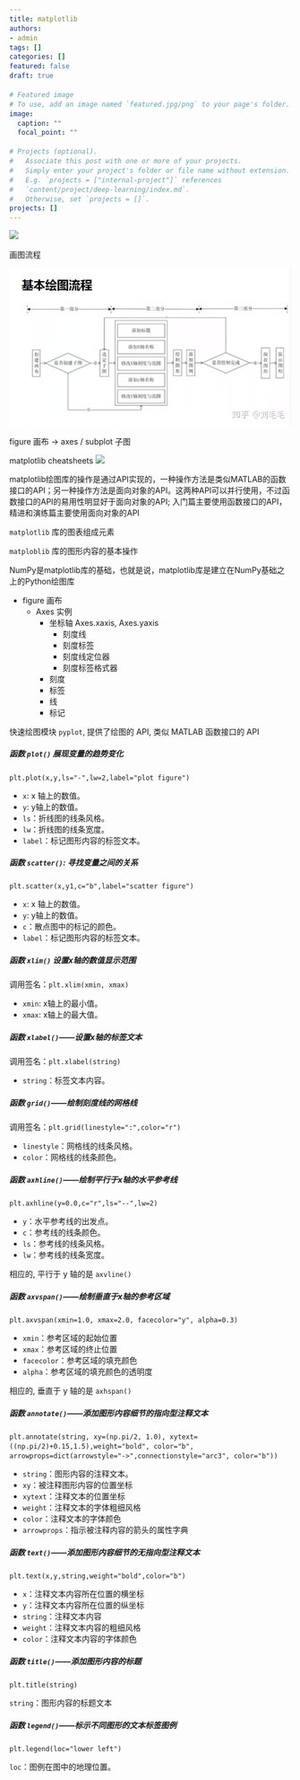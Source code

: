 ```yaml
---
title: matplotlib
authors:
- admin
tags: []
categories: []
featured: false
draft: true

# Featured image
# To use, add an image named `featured.jpg/png` to your page's folder. 
image:
  caption: ""
  focal_point: ""

# Projects (optional).
#   Associate this post with one or more of your projects.
#   Simply enter your project's folder or file name without extension.
#   E.g. `projects = ["internal-project"]` references 
#   `content/project/deep-learning/index.md`.
#   Otherwise, set `projects = []`.
projects: []
---
```


![](https://zhuanlan.zhihu.com/p/139052035)

画图流程

![](https://raw.githubusercontent.com/YimianDai/imgbed/master/blog/matplotlib/pyplot-flow.jpeg)

figure 画布 -> axes / subplot 子图

matplotlib cheatsheets
![](https://github.com/matplotlib/cheatsheets)

matplotlib绘图库的操作是通过API实现的，一种操作方法是类似MATLAB的函数接口的API；另一种操作方法是面向对象的API。这两种API可以并行使用，不过函数接口的API的易用性明显好于面向对象的API; 入门篇主要使用函数接口的API，精进和演练篇主要使用面向对象的API

`matplotlib` 库的图表组成元素

`matploblib` 库的图形内容的基本操作

NumPy是matplotlib库的基础，也就是说，matplotlib库是建立在NumPy基础之上的Python绘图库

* figure 画布
  + Axes 实例
    - 坐标轴 Axes.xaxis, Axes.yaxis
      * 刻度线
      * 刻度标签
      * 刻度线定位器
      * 刻度标签格式器
    - 刻度
    - 标签
    - 线
    - 标记

快速绘图模块 `pyplot`, 提供了绘图的 API, 类似 MATLAB 函数接口的 API

##### 函数 `plot()` 展现变量的趋势变化

`plt.plot(x,y,ls="-",lw=2,label="plot figure")`

+ `x`: x 轴上的数值。
+ `y`: y轴上的数值。
+ `ls`：折线图的线条风格。
+ `lw`：折线图的线条宽度。
+ `label`：标记图形内容的标签文本。

##### 函数 `scatter()`: 寻找变量之间的关系

`plt.scatter(x,y1,c="b",label="scatter figure")`

+ `x`: x 轴上的数值。
+ `y`: y轴上的数值。
+ `c`：散点图中的标记的颜色。
+ `label`：标记图形内容的标签文本。

##### 函数 `xlim()` 设置x轴的数值显示范围

调用签名：`plt.xlim(xmin, xmax)`

+ `xmin`: x轴上的最小值。
+ `xmax`: x轴上的最大值。

##### 函数 `xlabel()`——设置x轴的标签文本

调用签名：`plt.xlabel(string)`

+ `string`：标签文本内容。

##### 函数 `grid()`——绘制刻度线的网格线

调用签名：`plt.grid(linestyle=":",color="r")`

+ `linestyle`：网格线的线条风格。
+ `color`：网格线的线条颜色。

##### 函数 `axhline()`——绘制平行于x轴的水平参考线

`plt.axhline(y=0.0,c="r",ls="--",lw=2)`

+ `y`：水平参考线的出发点。
+ `c`：参考线的线条颜色。
+ `ls`：参考线的线条风格。
+ `lw`：参考线的线条宽度。

相应的, 平行于 y 轴的是 `axvline()`

##### 函数 `axvspan()`——绘制垂直于x轴的参考区域

`plt.axvspan(xmin=1.0, xmax=2.0, facecolor="y", alpha=0.3)`

+ `xmin`：参考区域的起始位置
+ `xmax`：参考区域的终止位置
+ `facecolor`：参考区域的填充颜色
+ `alpha`：参考区域的填充颜色的透明度

相应的, 垂直于 y 轴的是 `axhspan()`

##### 函数 `annotate()`——添加图形内容细节的指向型注释文本

`plt.annotate(string, xy=(np.pi/2, 1.0), xytext=((np.pi/2)+0.15,1.5),weight="bold", color="b", arrowprops=dict(arrowstyle="->",connectionstyle="arc3", color="b"))`

+ `string`：图形内容的注释文本。
+ `xy`：被注释图形内容的位置坐标
+ `xytext`：注释文本的位置坐标
+ `weight`：注释文本的字体粗细风格
+ `color`：注释文本的字体颜色
+ `arrowprops`：指示被注释内容的箭头的属性字典

##### 函数 `text()`——添加图形内容细节的无指向型注释文本

`plt.text(x,y,string,weight="bold",color="b")`

+ `x`：注释文本内容所在位置的横坐标
+ `y`：注释文本内容所在位置的纵坐标
+ `string`：注释文本内容
+ `weight`：注释文本内容的粗细风格
+ `color`：注释文本内容的字体颜色

##### 函数 `title()`——添加图形内容的标题

`plt.title(string)`

`string`：图形内容的标题文本

##### 函数 `legend()`——标示不同图形的文本标签图例

`plt.legend(loc="lower left")`

`loc`：图例在图中的地理位置。